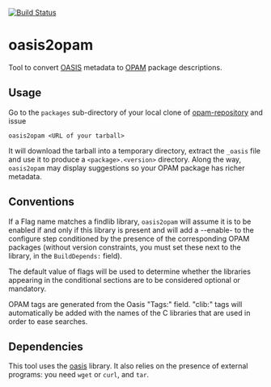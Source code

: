 [![Build Status](https://travis-ci.org/ocaml/oasis2opam.svg?branch=master)](https://travis-ci.org/ocaml/oasis2opam)

oasis2opam
==========

Tool to convert [OASIS](https://github.com/ocaml/oasis) metadata to
[OPAM](https://github.com/OCamlPro/opam) package descriptions.

Usage
-----

Go to the `packages` sub-directory of your local clone of
[opam-repository](https://github.com/OCamlPro/opam-repository) and
issue

    oasis2opam <URL of your tarball>

It will download the tarball into a temporary directory, extract the
`_oasis` file and use it to produce a `<package>.<version>` directory.
Along the way, `oasis2opam` may display suggestions so your OPAM
package has richer metadata.

Conventions
-----------

If a Flag name matches a findlib library, ``oasis2opam`` will assume
it is to be enabled if and only if this library is present and will
add a --enable-<flag> to the configure step conditioned by the
presence of the corresponding OPAM packages (without version
constraints, you must set these next to the library, in the
``BuildDepends:`` field).

The default value of flags will be used to determine whether the
libraries appearing in the conditional sections are to be considered
optional or mandatory.

OPAM tags are generated from the Oasis "Tags:" field.  "clib:" tags
will automatically be added with the names of the C libraries that are
used in order to ease searches.


Dependencies
------------

This tool uses the [oasis](https://github.com/ocaml/oasis) library.
It also relies on the presence of external programs: you need `wget`
or `curl`, and `tar`.
